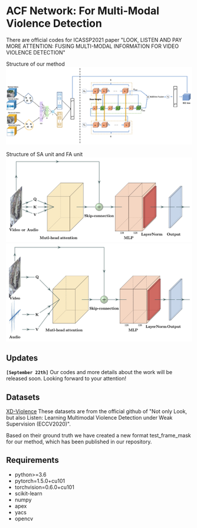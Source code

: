 # ACF Network: For Multi-Modal Violence Detection 
	
There are official codes for ICASSP2021 paper "LOOK, LISTEN AND PAY MORE ATTENTION: FUSING MULTI-MODAL INFORMATION FOR VIDEO VIOLENCE DETECTION"

Structure of our method
![Structure of our method](Overall-architecture.jpg)

Structure of SA unit and FA unit
![SA-unit](SA-unit.jpg)![FA-unit](FA-unit.jpg)

## Updates
**`[September 22th]`** 
Our codes and more details about the work will be released soon. Looking forward to your attention!

## Datasets
[XD-Violence](https://roc-ng.github.io/XD-Violence/)
These datasets are from the official github of "Not only Look, but also Listen: Learning Multimodal Violence Detection under Weak Supervision (ECCV2020)".

Based on their ground truth we have created a new format test_frame_mask for our method, which has been published in our repository.

## Requirements
- python>=3.6
- pytorch=1.5.0+cu101
- torchvision=0.6.0+cu101
- scikit-learn
- numpy
- apex
- yacs
- opencv
